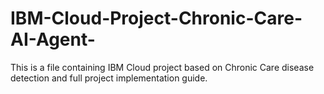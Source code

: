 # IBM-Cloud-Project-Chronic-Care-AI-Agent-
This is a file containing IBM Cloud project based on Chronic Care disease detection and full project implementation guide.
